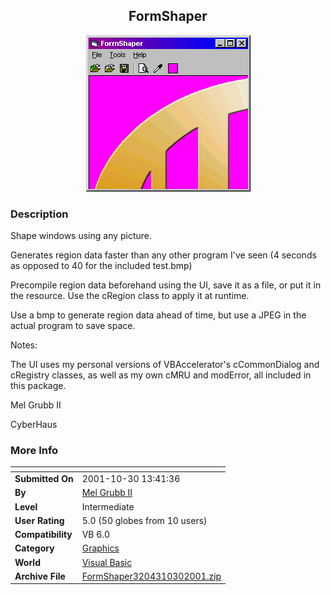 ﻿<div align="center">

## FormShaper

<img src="PIC200110301415196767.gif">
</div>

### Description

Shape windows using any picture.

Generates region data faster than any other program I've seen (4 seconds as opposed to 40 for the included test.bmp)

Precompile region data beforehand using the UI, save it as a file, or put it in the resource. Use the cRegion class to apply it at runtime.

Use a bmp to generate region data ahead of time, but use a JPEG in the actual program to save space.

Notes:

The UI uses my personal versions of VBAccelerator's cCommonDialog and cRegistry classes, as well as my own cMRU and modError, all included in this package.

Mel Grubb II

CyberHaus
 
### More Info
 


<span>             |<span>
---                |---
**Submitted On**   |2001-10-30 13:41:36
**By**             |[Mel Grubb II](https://github.com/Planet-Source-Code/PSCIndex/blob/master/ByAuthor/mel-grubb-ii.md)
**Level**          |Intermediate
**User Rating**    |5.0 (50 globes from 10 users)
**Compatibility**  |VB 6\.0
**Category**       |[Graphics](https://github.com/Planet-Source-Code/PSCIndex/blob/master/ByCategory/graphics__1-46.md)
**World**          |[Visual Basic](https://github.com/Planet-Source-Code/PSCIndex/blob/master/ByWorld/visual-basic.md)
**Archive File**   |[FormShaper3204310302001\.zip](https://github.com/Planet-Source-Code/mel-grubb-ii-formshaper__1-28524/archive/master.zip)








